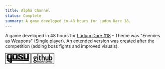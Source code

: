 ```yaml
---
title: Alpha Channel
status: Complete
summary: A game developed in 48 hours for Ludum Dare 18.
---
```


A game developed in 48 hours for [Ludum Dare #18](http://www.ludumdare.com/compo/ludum-dare-18/?action=rate&uid=2552) - Theme was "Enemies as Weapons" (Single player).
An extended version was created after the competition (adding boss fights and improved visuals).

[![Gosu forum](/images/libgosu.png)](http://www.libgosu.org/cgi-bin/mwf/topic_show.pl?tid=453)
[![Github project](/images/github.png)](http://github.com/Spooner/alpha_channel)
